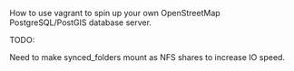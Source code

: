 How to use vagrant to spin up your own OpenStreetMap PostgreSQL/PostGIS database server.

TODO:

Need to make synced_folders mount as NFS shares to increase IO speed.
